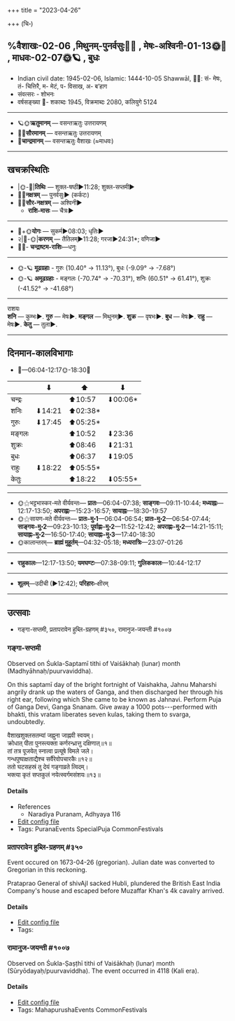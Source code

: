 +++
title = "2023-04-26"

+++
(चि॰)
## %वैशाखः-02-06  ,मिथुनम्-पुनर्वसुः🌛🌌  ,  मेषः-अश्विनी-01-13🌞🌌  ,  माधवः-02-07🌞🪐  , बुधः
- Indian civil date: 1945-02-06, Islamic: 1444-10-05 Shawwāl, 🌌🌞: सं- मेषः, तं- चित्तिरै, म- मेटं, प- विसाख, अ- ब’हाग
- संवत्सरः - शोभनः
- वर्षसङ्ख्या 🌛- शकाब्दः 1945, विक्रमाब्दः 2080, कलियुगे 5124
___________________
- 🪐🌞**ऋतुमानम्** — वसन्तऋतुः उत्तरायणम्
- 🌌🌞**सौरमानम्** — वसन्तऋतुः उत्तरायणम्
- 🌛**चान्द्रमानम्** — वसन्तऋतुः वैशाखः (≈माधवः)
___________________


## खचक्रस्थितिः
- |🌞-🌛|**तिथिः** — शुक्ल-षष्ठी►11:28; शुक्ल-सप्तमी►  
- 🌌🌛**नक्षत्रम्** — पुनर्वसुः► (कर्कटः)  
- 🌌🌞**सौर-नक्षत्रम्** — अश्विनी►  
  - **राशि-मासः** — चैत्रः► 
___________________
- 🌛+🌞**योगः** — सुकर्म►08:03; धृतिः►  
- २|🌛-🌞|**करणम्** — तैतिलम्►11:28; गरजा►24:31*; वणिजा►  
- 🌌🌛- **चन्द्राष्टम-राशिः**—धनुः  
___________________
- 🌞-🪐 **मूढग्रहाः** - गुरुः (10.40° → 11.13°), बुधः (-9.09° → -7.68°)
- 🌞-🪐 **अमूढग्रहाः** - मङ्गलः (-70.74° → -70.31°), शनिः (60.51° → 61.41°), शुक्रः (-41.52° → -41.68°)
___________________
राशयः  
**शनि** — कुम्भः►. **गुरु** — मेषः►. **मङ्गल** — मिथुनम्►. **शुक्र** — वृषभः►. **बुध** — मेषः►. **राहु** — मेषः►. **केतु** — तुला►. 
___________________


## दिनमान-कालविभागाः
- 🌅—06:04-12:17🌞-18:30🌇  

|      |⬇     |⬆     |⬇     |
|------|-----|-----|------|
|चन्द्रः|     |⬆10:57 |⬇00:06*|
|शनिः   |⬇14:21 |⬆02:38*|     |
|गुरुः  |⬇17:45 |⬆05:25*|     |
|मङ्गलः |     |⬆10:52 |⬇23:36 |
|शुक्रः |     |⬆08:46 |⬇21:31 |
|बुधः   |     |⬆06:37 |⬇19:05 |
|राहुः  |⬇18:22 |⬆05:55*|     |
|केतुः  |     |⬆18:22 |⬇05:55*|
___________________
- 🌞⚝भट्टभास्कर-मते वीर्यवन्तः— **प्रातः**—06:04-07:38; **साङ्गवः**—09:11-10:44; **मध्याह्नः**—12:17-13:50; **अपराह्णः**—15:23-16:57; **सायाह्नः**—18:30-19:57  
- 🌞⚝सायण-मते वीर्यवन्तः— **प्रातः-मु॰1**—06:04-06:54; **प्रातः-मु॰2**—06:54-07:44; **साङ्गवः-मु॰2**—09:23-10:13; **पूर्वाह्णः-मु॰2**—11:52-12:42; **अपराह्णः-मु॰2**—14:21-15:11; **सायाह्नः-मु॰2**—16:50-17:40; **सायाह्नः-मु॰3**—17:40-18:30  
- 🌞कालान्तरम्— **ब्राह्मं मुहूर्तम्**—04:32-05:18; **मध्यरात्रिः**—23:07-01:26  
___________________
- **राहुकालः**—12:17-13:50; **यमघण्टः**—07:38-09:11; **गुलिककालः**—10:44-12:17  
___________________
- **शूलम्**—उदीची (►12:42); **परिहारः**–क्षीरम्  
___________________

## उत्सवाः
- गङ्गा-सप्तमी, प्रतापरावेन हुब्लि-ग्रहणम् #३५०, रामानुज-जयन्ती #१००७
### गङ्गा-सप्तमी

Observed on Śukla-Saptamī tithi of Vaiśākhaḥ (lunar) month (Madhyāhnaḥ/puurvaviddha). 

On this saptamī day of the bright fortnight of Vaishakha, Jahnu Maharshi angrily drank up the waters of Ganga, and then discharged her through his right ear, following which She came to be known as Jahnavi. Perform Puja of Ganga Devi, Ganga Snanam. Give away a 1000 pots---performed with bhakti, this vratam liberates seven kulas, taking them to svarga, undoubtedly.

वैशाखशुक्लसतम्यां जह्नुना जाह्नवी स्वयम्।  
क्रोधात् पीता पुनस्त्यक्ता कर्णरन्ध्रात्तु दक्षिणात्॥१॥  
तां तत्र पूजयेत् स्नात्वा प्रत्यूषे विमले जले।  
गन्धपुष्पाक्षताद्यैश्च सर्वैरेवोपचारकैः॥१२॥  
ततो घटसहस्रं तु देयं गङ्गाव्रते त्विदम्।  
भक्त्या कृतं सप्तकुलं नयेत्स्वर्गमसंशयः॥१३॥



#### Details
- References
  - Naradiya Puranam, Adhyaya 116
- [Edit config file](https://github.com/jyotisham/adyatithi/blob/master/devatA/nadI/lunar_month/tithi/02/07/gaGgA-saptamI.toml)
- Tags: PuranaEvents SpecialPuja CommonFestivals


### प्रतापरावेन हुब्लि-ग्रहणम् #३५०

Event occured on 1673-04-26 (gregorian). Julian date was converted to Gregorian in this reckoning. 

Prataprao General of shivAjI sacked Hubli, plundered the British East India Company's house and escaped before Muzaffar Khan's 4k cavalry arrived.

#### Details
- [Edit config file](https://github.com/jyotisham/adyatithi/blob/master/mahApuruSha/xatra-later/julian/day/04/16/pratAparAvena_hubli-grahaNam.toml)
- Tags: 


### रामानुज-जयन्ती #१००७

Observed on Śukla-Ṣaṣṭhī tithi of Vaiśākhaḥ (lunar) month (Sūryōdayaḥ/puurvaviddha). The event occurred in 4118 (Kali era).  




#### Details
- [Edit config file](https://github.com/jyotisham/adyatithi/blob/master/mahApuruSha/vaiShNava-misc/lunar_month/tithi/02/06/rAmAnuja~jayantI.toml)
- Tags: MahapurushaEvents CommonFestivals


